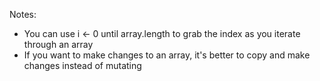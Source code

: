 Notes:

- You can use i <- 0 until array.length to grab the index as you iterate through an array
- If you want to make changes to an array, it's better to copy and make changes instead of mutating
